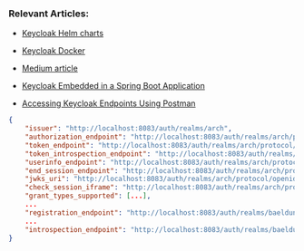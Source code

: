 ### Relevant Articles:

- [Keycloak Helm charts](https://github.com/codecentric/helm-charts/tree/master/charts/keycloak)
- [Keycloak Docker](https://hub.docker.com/r/jboss/keycloak)
- [Medium article](https://medium.com/devops-dudes/keycloak-for-identity-and-access-management-9860a994bf0)
- [Keycloak Embedded in a Spring Boot Application](https://www.baeldung.com/keycloak-embedded-in-spring-boot-app)

- [Accessing Keycloak Endpoints Using Postman](https://www.baeldung.com/postman-keycloak-endpoints)
```json
{
    "issuer": "http://localhost:8083/auth/realms/arch",
    "authorization_endpoint": "http://localhost:8083/auth/realms/arch/protocol/openid-connect/auth",
    "token_endpoint": "http://localhost:8083/auth/realms/arch/protocol/openid-connect/token",
    "token_introspection_endpoint": "http://localhost:8083/auth/realms/arch/protocol/openid-connect/token/introspect",
    "userinfo_endpoint": "http://localhost:8083/auth/realms/arch/protocol/openid-connect/userinfo",
    "end_session_endpoint": "http://localhost:8083/auth/realms/arch/protocol/openid-connect/logout",
    "jwks_uri": "http://localhost:8083/auth/realms/arch/protocol/openid-connect/certs",
    "check_session_iframe": "http://localhost:8083/auth/realms/arch/protocol/openid-connect/login-status-iframe.html",
    "grant_types_supported": [...],
    ...
    "registration_endpoint": "http://localhost:8083/auth/realms/baeldung/clients-registrations/openid-connect",
    ...
    "introspection_endpoint": "http://localhost:8083/auth/realms/baeldung/protocol/openid-connect/token/introspect"
}
```